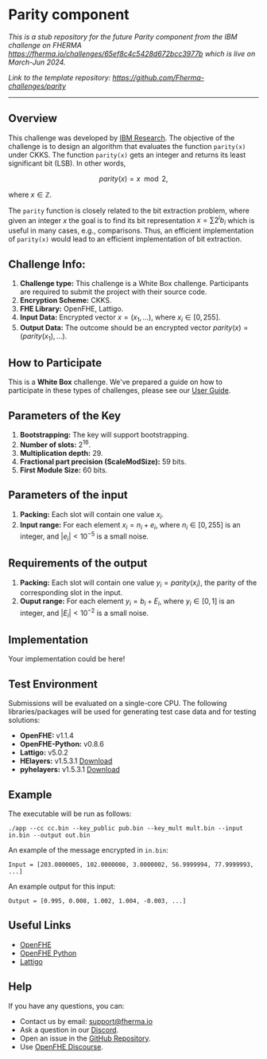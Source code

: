 # Parity component

*This is a stub repository for the future Parity component from the IBM challenge on FHERMA https://fherma.io/challenges/65ef8c4c5428d672bcc3977b which is live on March-Jun 2024.*

*Link to the template repository: https://github.com/Fherma-challenges/parity*

---

## Overview

This challenge was developed by [IBM Research](https://research.ibm.com).
The objective of the challenge is to design an algorithm that evaluates the function `parity(x)` under CKKS.
The function `parity(x)` gets an integer and returns its least significant bit (LSB). In other words,

$$parity(x) = x \mod 2,$$

where $x \in \mathbb{Z}.$

The `parity` function is closely related to the bit extraction problem, where given an integer $x$ the goal is to find its bit representation $x =\sum 2^i b_i$ which is useful in many cases, e.g., comparisons.
Thus, an efficient implementation of `parity(x)` would lead to an efficient implementation of bit extraction.

## Challenge Info:

1. **Challenge type:** This challenge is a White Box challenge.
Participants are required to submit the project with their source code.
2. **Encryption Scheme:** CKKS.
3. **FHE Library:** OpenFHE, Lattigo.
4. **Input Data:** Encrypted vector $x = (x_1, \ldots)$, where $x_i \in [0,255]$.
5. **Output Data:** The outcome should be an encrypted vector $parity(x)= \left(parity\left(x_1\right), \ldots\right)$.

## How to Participate

This is a **White Box** challenge.
We've prepared a guide on how to participate in these types of challenges, please see our [User Guide](https://fherma.io/how_it_works).

## Parameters of the Key

1. **Bootstrapping:** The key will support bootstrapping.
2. **Number of slots:** $2^{16}$.
3. **Multiplication depth:** 29.
4. **Fractional part precision (ScaleModSize):** 59 bits.
5. **First Module Size:** 60 bits.

## Parameters of the input

1. **Packing:** Each slot will contain one value $x_i$.
2. **Input range:** For each element $x_i=n_i + e_i$, where $n_i\in [0,255]$ is an integer, and $|e_i| < 10^{-5}$ is a small noise.

## Requirements of the output

1. **Packing:** Each slot will contain one value $y_i = parity(x_i)$, the parity of the corresponding slot in the input.
2. **Ouput range:** For each element $y_i=b_i + E_i$, where $y_i\in [0,1]$ is an integer, and $|E_i| < 10^{-2}$ is a small noise.

## Implementation

Your implementation could be here!

## Test Environment

Submissions will be evaluated on a single-core CPU.
The following libraries/packages will be used for generating test case data and for testing solutions:

- **OpenFHE:** v1.1.4
- **OpenFHE-Python:** v0.8.6
- **Lattigo:** v5.0.2
- **HElayers:** v1.5.3.1 [Download](https://ibm.github.io/helayers/ 'Download HElayers')
- **pyhelayers:** v1.5.3.1 [Download](https://ibm.github.io/helayers/ 'Download pyhelayers')

## Example

The executable will be run as follows:

```
./app --cc cc.bin --key_public pub.bin --key_mult mult.bin --input in.bin --output out.bin
```

An example of the message encrypted in `in.bin`:

`Input = [203.0000005, 102.0000008, 3.0000002, 56.9999994, 77.9999993, ...]`

An example output for this input:

`Output = [0.995, 0.008, 1.002, 1.004, -0.003, ...]`

## Useful Links

* [OpenFHE](https://github.com/openfheorg/openfhe-development)
* [OpenFHE Python](https://github.com/openfheorg/openfhe-python)
* [Lattigo](https://github.com/tuneinsight/lattigo)

## Help

If you have any questions, you can:
 * Contact us by email: support@fherma.io
 * Ask a question in our [Discord](https://discord.gg/NfhXwyr9M5).
 * Open an issue in the [GitHub Repository](https://github.com/Fherma-challenges/parity/issues).
 * Use [OpenFHE Discourse](https://openfhe.discourse.group).
